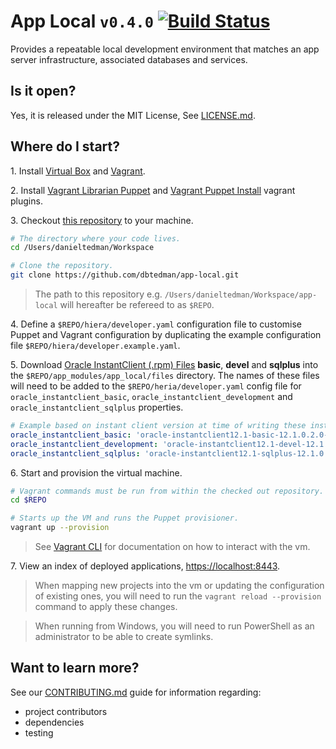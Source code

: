 
# App Local `v0.4.0` [![Build Status](https://travis-ci.org/dbtedman/app-local.svg?branch=0.4.0)](https://travis-ci.org/dbtedman/app-local)

Provides a repeatable local development environment that matches an app server infrastructure, associated databases and services.

## Is it open?

Yes, it is released under the MIT License, See [LICENSE.md](LICENSE.md).

## Where do I start?

1\. Install [Virtual Box](https://www.virtualbox.org/) and [Vagrant](https://www.vagrantup.com).

2\. Install [Vagrant Librarian Puppet](https://github.com/mhahn/vagrant-librarian-puppet) and [Vagrant Puppet Install](https://github.com/petems/vagrant-puppet-install) vagrant plugins.

3\. Checkout [this repository](https://github.com/dbtedman/app-local) to your machine.

```bash
# The directory where your code lives.
cd /Users/danieltedman/Workspace

# Clone the repository.
git clone https://github.com/dbtedman/app-local.git
```

> The path to this repository e.g. `/Users/danieltedman/Workspace/app-local` will hereafter be refereed to as `$REPO`.

4\. Define a `$REPO/hiera/developer.yaml` configuration file to customise Puppet and Vagrant configuration by duplicating the example configuration file `$REPO/hiera/developer.example.yaml`.

5\. Download [Oracle InstantClient (.rpm) Files](http://www.oracle.com/technetwork/topics/linuxx86-64soft-092277.html) **basic**, **devel** and **sqlplus** into the `$REPO/app_modules/app_local/files` directory. The names of these files will need to be added to the `$REPO/heria/developer.yaml` config file for `oracle_instantclient_basic`, `oracle_instantclient_development` and `oracle_instantclient_sqlplus` properties.

```yaml
# Example based on instant client version at time of writing these instructions, the current version may be different.
oracle_instantclient_basic: 'oracle-instantclient12.1-basic-12.1.0.2.0-1.x86_64.rpm'
oracle_instantclient_development: 'oracle-instantclient12.1-devel-12.1.0.2.0-1.x86_64.rpm'
oracle_instantclient_sqlplus: 'oracle-instantclient12.1-sqlplus-12.1.0.2.0-1.x86_64.rpm'
```

6\. Start and provision the virtual machine.

```bash
# Vagrant commands must be run from within the checked out repository.
cd $REPO

# Starts up the VM and runs the Puppet provisioner.
vagrant up --provision
```

> See [Vagrant CLI](https://www.vagrantup.com/docs/cli) for documentation on how to interact with the vm.

7\. View an index of deployed applications, [https://localhost:8443](https://localhost:8443).

> When mapping new projects into the vm or updating the configuration of existing ones, you will need to run the `vagrant reload --provision` command to apply these changes.

> When running from Windows, you will need to run PowerShell as an administrator to be able to create symlinks.

## Want to learn more?

See our [CONTRIBUTING.md](CONTRIBUTING.md) guide for information regarding:

* project contributors
* dependencies
* testing

